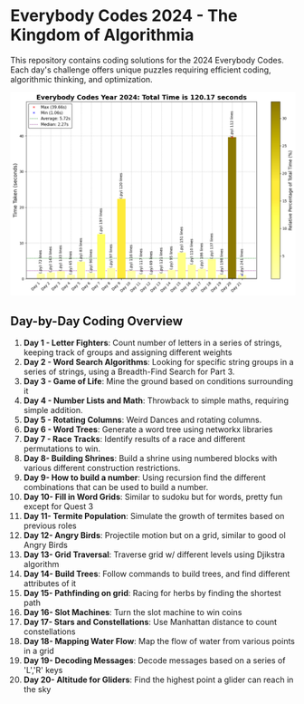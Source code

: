 # Everybody Codes 2024 - The Kingdom of Algorithmia

This repository contains coding solutions for the 2024 Everybody Codes. Each day's challenge offers unique puzzles requiring efficient coding, algorithmic thinking, and optimization.

![2024 Full Runtime](2024_RunTime_plot.png)

## Day-by-Day Coding Overview

1. **Day 1 - Letter Fighters**: Count number of letters in a series of strings, keeping track of groups and assigning different weights
2. **Day 2 - Word Search Algorithms**: Looking for specific string groups in a series of strings, using a Breadth-Find Search for Part 3.
3. **Day 3 - Game of Life**: Mine the ground based on  conditions surrounding it
4. **Day 4 - Number Lists and Math**: Throwback to simple maths, requiring simple addition.
5. **Day 5 - Rotating Columns**: Weird Dances and rotating columns.
6. **Day 6 - Word Trees**: Generate a word tree using networkx libraries
7. **Day 7 - Race Tracks**: Identify results of a race and different permutations to win.
8. **Day 8- Building Shrines**: Build a shrine using numbered blocks with various different construction restrictions.
9. **Day 9- How to build a number**: Using recursion find the different combinations that can be used to build a number.
10. **Day 10- Fill in Word Grids**: Similar to sudoku but for words, pretty fun except for Quest 3
11. **Day 11- Termite Population**: Simulate the growth of termites based on previous roles
12. **Day 12- Angry Birds**: Projectile motion but on a grid, similar to good ol Angry Birds
13. **Day 13- Grid Traversal**: Traverse grid w/ different levels using Djikstra algorithm
14. **Day 14- Build Trees**: Follow commands to build trees, and find different attributes of it
15. **Day 15- Pathfinding on grid**: Racing for herbs by finding the shortest path
16. **Day 16- Slot Machines**: Turn the slot machine to win coins
17. **Day 17- Stars and Constellations**: Use Manhattan distance to count constellations
18. **Day 18- Mapping Water Flow**: Map the flow of water from various points in a grid
19. **Day 19- Decoding Messages**: Decode messages based on a series of 'L','R' keys
20. **Day 20- Altitude for Gliders**: Find the highest point a glider can reach in the sky